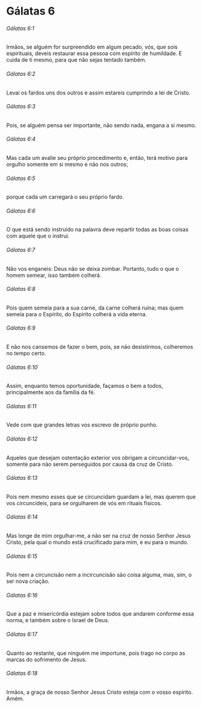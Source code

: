 # Gálatas 6

###### Gálatas 6:1

Irmãos, se alguém for surpreendido em algum pecado, vós, que sois espirituais, deveis restaurar essa pessoa com espírito de humildade. E cuida de ti mesmo, para que não sejas tentado também.

###### Gálatas 6:2

Levai os fardos uns dos outros e assim estareis cumprindo a lei de Cristo.

###### Gálatas 6:3

Pois, se alguém pensa ser importante, não sendo nada, engana a si mesmo.

###### Gálatas 6:4

Mas cada um avalie seu próprio procedimento e, então, terá motivo para orgulho somente em si mesmo e não nos outros;

###### Gálatas 6:5

porque cada um carregará o seu próprio fardo.

###### Gálatas 6:6

O que está sendo instruído na palavra deve repartir todas as boas coisas com aquele que o instrui.

###### Gálatas 6:7

Não vos enganeis: Deus não se deixa zombar. Portanto, tudo o que o homem semear, isso também colherá.

###### Gálatas 6:8

Pois quem semeia para a sua carne, da carne colherá ruína; mas quem semeia para o Espírito, do Espírito colherá a vida eterna.

###### Gálatas 6:9

E não nos cansemos de fazer o bem, pois, se não desistirmos, colheremos no tempo certo.

###### Gálatas 6:10

Assim, enquanto temos oportunidade, façamos o bem a todos, principalmente aos da família da fé.

###### Gálatas 6:11

Vede com que grandes letras vos escrevo de próprio punho.

###### Gálatas 6:12

Aqueles que desejam ostentação exterior vos obrigam a circuncidar-vos, somente para não serem perseguidos por causa da cruz de Cristo.

###### Gálatas 6:13

Pois nem mesmo esses que se circuncidam guardam a lei, mas querem que vos circuncideis, para se orgulharem de vós em rituais físicos.

###### Gálatas 6:14

Mas longe de mim orgulhar-me, a não ser na cruz de nosso Senhor Jesus Cristo, pela qual o mundo está crucificado para mim, e eu para o mundo.

###### Gálatas 6:15

Pois nem a circuncisão nem a incircuncisão são coisa alguma, mas, sim, o ser nova criação.

###### Gálatas 6:16

Que a paz e misericórdia estejam sobre todos que andarem conforme essa norma, e também sobre o Israel de Deus.

###### Gálatas 6:17

Quanto ao restante, que ninguém me importune, pois trago no corpo as marcas do sofrimento de Jesus.

###### Gálatas 6:18

Irmãos, a graça de nosso Senhor Jesus Cristo esteja com o vosso espírito. Amém.

